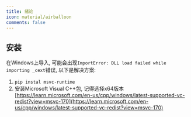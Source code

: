 ```yaml
---
title: 绪论
icon: material/airballoon
comments: false
---
```


## 安装

在Windows上导入, 可能会出现`ImportError: DLL load failed while importing _cext`错误, 以下是解决方案: 

1. `pip instal msvc-runtime`
2. 安装Microsoft Visual C++包, 记得选择x64版本[https://learn.microsoft.com/en-us/cpp/windows/latest-supported-vc-redist?view=msvc-170](https://learn.microsoft.com/en-us/cpp/windows/latest-supported-vc-redist?view=msvc-170)